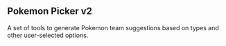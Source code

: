 ## Pokemon Picker v2
A set of tools to generate Pokemon team suggestions based on types and other user-selected options.